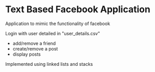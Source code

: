 # Text Based Facebook Application
 Application to mimic the functionality of facebook 

Login with user detailed in "user_details.csv"
- add/remove a friend
- create/remove a post
- display posts

Implemented using linked lists and stacks
